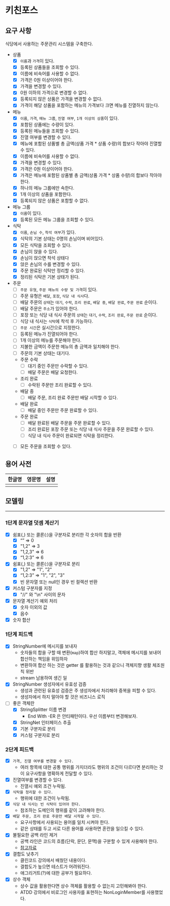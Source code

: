 # 키친포스

## 요구 사항
식당에서 사용하는 주문관리 시스템을 구축한다.

- 상품
  - [x] `이름`과 `가격`이 있다.
  - [x] 등록된 상품들을 조회할 수 있다.
  - [x] 이름에 비속어를 사용할 수 없다.
  - [x] 가격은 0원 이상이어야 한다.
  - [x] 가격을 변경할 수 있다.
  - [x] 0원 이하의 가격으로 변경할 수 없다.
  - [x] 등록되지 않은 상품은 가격을 변경할 수 없다.
  - [x] 가격이 해당 상품을 포함하는 메뉴의 가격보다 크면 메뉴를 진열하지 않는다.
- 메뉴
  - [x] `이름`, `가격`, `메뉴 그룹`, `진열 여부`, `1개 이상의 상품`이 있다.
  - [x] 포함된 상품에는 수량이 있다.
  - [x] 등록된 메뉴들을 조회할 수 있다.
  - [x] 진열 여부를 변경할 수 있다.
  - [x] 메뉴에 포함된 상품별 총 금액(상품 가격 * 상품 수량)의 합보다 작아야 진열할 수 있다.
  - [x] 이름에 비속어를 사용할 수 없다.
  - [x] 가격을 변경할 수 있다.
  - [x] 가격은 0원 이상이어야 한다.
  - [x] 가격은 메뉴에 포함된 상품별 총 금액(상품 가격 * 상품 수량)의 합보다 작아야 한다.
  - [x] 하나의 메뉴 그룹에만 속한다.
  - [x] 1개 이상의 상품을 포함한다.
  - [x] 등록되지 않은 상품은 포함할 수 없다.
- 메뉴 그룹
  - [x] `이름`이 있다.
  - [x] 등록된 모든 메뉴 그룹을 조회할 수 있다.
- 식탁
  - [x] `이름`, `손님 수`, `착석 여부`가 있다.
  - [x] 식탁의 기본 상태는 0명의 손님이며 비어있다.
  - [x] 모든 식탁을 조회할 수 있다.
  - [x] 손님이 앉을 수 있다.
  - [x] 손님이 앉으면 착석 상태다
  - [x] 앉은 손님의 수를 변경할 수 있다.
  - [x] 주문 완료된 식탁만 정리할 수 있다.
  - [x] 정리된 식탁은 기본 상태가 된다.
- 주문
  - [ ] `주문 유형`, `주문 메뉴의 수량 및 가격`이 있다.
  - [ ] 주문 유형은 `배달`, `포장`, `식당 내 식사`다.
  - [ ] 배달 주문의 `상태`는 `대기`, `수락`, `조리 완료`, `배달 중`, `배달 완료`, `주문 완료` 순이다.  
  - [ ] 배달 주문은 `주소`가 있어야 한다.
  - [ ] 포장 또는 식당 내 식사 주문의 `상태`는 `대기`, `수락`, `조리 완료`, `주문 완료` 순이다.
  - [ ] 식당 내 식사는 `식탁`에 착석 후 가능하다.
  - [ ] `주문 시간`은 실시간으로 지정한다.
  - [ ] 등록된 메뉴가 진열되어야 한다.
  - [ ] 1개 이상의 메뉴를 주문해야 한다.
  - [ ] 지불한 금액이 주문한 메뉴의 총 금액과 일치해야 한다.
  - [ ] 주문의 기본 상태는 대기다.
  - 주문 수락
    - [ ] 대기 중인 주문만 수락할 수 있다.
    - [ ] 배달 주문은 배달 요청한다.
  - 조리 완료
    - [ ] 수락된 주문만 조리 완료할 수 있다.
  - 배달 중
    - [ ] 배달 주문, 조리 완료 주문만 배달 시작할 수 있다.
  - 배달 완료
    - [ ] 배달 중인 주문만 주문 완료할 수 있다.
  - 주문 완료
    - [ ] 배달 완료된 배달 주문을 주문 완료할 수 있다.
    - [ ] 조리 완료된 포장 주문 또는 식당 내 식사 주문을 주문 완료할 수 있다.
    - [ ] 식당 내 식사 주문이 완료되면 식탁을 정리한다.
  - [ ] 모든 주문을 조회할 수 있다.
  

## 용어 사전

| 한글명 | 영문명 | 설명 |
| --- | --- | --- |
|  |  |  |

## 모델링

---

### 1단계 문자열 덧셈 계산기

- [x] 쉼표(,) 또는 콜론(:)을 구분자로 분리한 각 숫자의 합을 반환
  - [x] “” => 0
  - [x] "1,2" => 3
  - [x] "1,2,3" => 6
  - [x] “1,2:3” => 6
- [x] 쉼표(,) 또는 콜론(:)을 구분자로 분리
  - [x] "1,2" => "1", "2"
  - [x] “1,2:3” => "1", "2", "3"
  - [x] 빈 문자열 또는 null인 경우 빈 컬렉션 반환
- [x] 커스텀 구분자를 지정
  - [x] "//" 와 "\n" 사이의 문자
- [x] 문자열 계산기 예외 처리
  - [x] 숫자 이외의 값 
  - [x] 음수
- [x] 숫자 합산

### 1단계 피드백

- [x] StringNumber에 메시지를 보내자
  - 숫자들의 합을 구할 때 변환(`map`)하여 합산 하지말고, 객체에 메시지를 보내어 합산하는 책임을 위임하자
  - 변환하여 합산 하는 것은 getter 를 활용하는 것과 같으니 객체지향 생활 체조원칙 위반
  - stream 남용하여 생긴 일
- [x] StringNumber 생성자에서 유효성 검증
  - 생성과 관련된 유효성 검증은 주 생성자에서 처리해야 중복을 피할 수 있다.
  - 생성자에서 하지 말아야 할 것은 비즈니스 로직
- [ ] 좋은 객체란
  - [x] StringSplitter 이름 변경
    - End With -ER 은 안티패턴이다. 우선 이름부터 변경해보자. 
  - [x] StringNet 인터페이스 추출
  - [x] 기본 구분자로 분리
  - [x] 커스텀 구분자로 분리
  
### 2단계 피드백

- [x] `가격, 진열 여부를 변경할 수 있다.`
  - 여러 항목에 대한 공통 행위를 가지더라도 행위의 조건이 다르다면 분리하는 것이 요구사항을 명확하게 전달할 수 있다.
- [x] 진열여부를 변경할 수 있다.
  - 진열시 예외 조건 누락됨.
- [x] `식탁을 정리할 수 있다.`
  - 행위에 대한 조건이 누락됨.
- [x] `식당 내 식사는 빈 식탁이 있어야 한다.`
  - 참조하는 도메인의 행위를 같이 고려해야 한다.
- [x] `배달 주문, 조리 완료 주문만 배달 시작할 수 있다.`
  - 요구사항에서 사용되는 용어를 일치 시켜야 한다.
  - 같은 상태를 두고 서로 다른 용어를 사용하면 혼란을 일으킬 수 있다.
- [x] 불필요한 공백 라인 제거
  - 공백 라인은 코드의 흐름(단락, 문단, 문맥)을 구분할 수 있게 사용해야 한다.
  - [참고자료](https://dsmoon.tistory.com/entry/%EC%A2%8B%EC%9D%80-%EC%BD%94%EB%93%9C-%ED%98%95%EC%8B%9D%EC%9D%B4%EB%9E%80)
- [x] 결합도 낮추기
  - 클린코드 강의에서 배웠던 내용이다.
  - 결합도가 높으면 테스트가 어려워진다.
  - 애그리거트(?)에 대한 공부가 필요하다.
- [x] 상수 객체
  - 상수 값을 활용한다면 상수 객체를 활용할 수 없는지 고민해봐야 한다.
  - ATDD 강의에서 비로그인 사용자를 표현하는 NonLoginMember를 사용했었다. 

